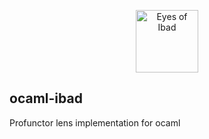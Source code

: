 <p align="center"><a href="https://vuejs.org" target="_blank" rel="noopener noreferrer"><img width="100" src="https://i.imgur.com/e7lwcsZ.png" alt="Eyes of Ibad"></a></p>

## ocaml-ibad

Profunctor lens implementation for ocaml
